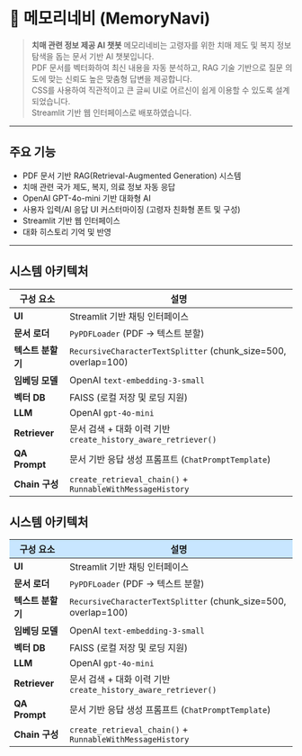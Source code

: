 # 🧭 메모리네비 (MemoryNavi)
> **치매 관련 정보 제공 AI 챗봇**
> 메모리네비는 고령자를 위한 치매 제도 및 복지 정보 탐색을 돕는 문서 기반 AI 챗봇입니다.      
> PDF 문서를 벡터화하여 최신 내용을 자동 분석하고, RAG 기술 기반으로 질문 의도에 맞는 신뢰도 높은 맞춤형 답변을 제공합니다.    
> CSS를 사용하여 직관적이고 큰 글씨 UI로 어르신이 쉽게 이용할 수 있도록 설계되었습니다.    
> Streamlit 기반 웹 인터페이스로 배포하였습니다.

---

## 주요 기능
- PDF 문서 기반 RAG(Retrieval-Augmented Generation) 시스템
- 치매 관련 국가 제도, 복지, 의료 정보 자동 응답
- OpenAI GPT-4o-mini 기반 대화형 AI
- 사용자 입력/AI 응답 UI 커스터마이징 (고령자 친화형 폰트 및 구성)
- Streamlit 기반 웹 인터페이스
- 대화 히스토리 기억 및 반영

---

## 시스템 아키텍처

| 구성 요소       | 설명 |
|----------------|------|
| **UI**         | Streamlit 기반 채팅 인터페이스 |
| **문서 로더**  | `PyPDFLoader` (PDF → 텍스트 분할) |
| **텍스트 분할기** | `RecursiveCharacterTextSplitter` (chunk_size=500, overlap=100) |
| **임베딩 모델** | OpenAI `text-embedding-3-small` |
| **벡터 DB**    | FAISS (로컬 저장 및 로딩 지원) |
| **LLM**        | OpenAI `gpt-4o-mini` |
| **Retriever**  | 문서 검색 + 대화 이력 기반 `create_history_aware_retriever()` |
| **QA Prompt**  | 문서 기반 응답 생성 프롬프트 (`ChatPromptTemplate`) |
| **Chain 구성** | `create_retrieval_chain()` + `RunnableWithMessageHistory` |

## 시스템 아키텍처

<table>
  <thead>
    <tr>
      <th style="background:#C8E6FF;">구성 요소</th>
      <th style="background:#C8E6FF;">설명</th>
    </tr>
  </thead>
  <tbody>
    <tr><td><strong>UI</strong></td><td>Streamlit 기반 채팅 인터페이스</td></tr>
    <tr><td><strong>문서 로더</strong></td><td><code>PyPDFLoader</code> (PDF → 텍스트 분할)</td></tr>
    <tr><td><strong>텍스트 분할기</strong></td><td><code>RecursiveCharacterTextSplitter</code> (chunk_size=500, overlap=100)</td></tr>
    <tr><td><strong>임베딩 모델</strong></td><td>OpenAI <code>text-embedding-3-small</code></td></tr>
    <tr><td><strong>벡터 DB</strong></td><td>FAISS (로컬 저장 및 로딩 지원)</td></tr>
    <tr><td><strong>LLM</strong></td><td>OpenAI <code>gpt-4o-mini</code></td></tr>
    <tr><td><strong>Retriever</strong></td><td>문서 검색 + 대화 이력 기반 <code>create_history_aware_retriever()</code></td></tr>
    <tr><td><strong>QA Prompt</strong></td><td>문서 기반 응답 생성 프롬프트 (<code>ChatPromptTemplate</code>)</td></tr>
    <tr><td><strong>Chain 구성</strong></td><td><code>create_retrieval_chain()</code> + <code>RunnableWithMessageHistory</code></td></tr>
  </tbody>
</table>
